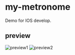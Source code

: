 # my-metronome
Demo for IOS develop.

## preview
![preview1](preview1.jpeg)
![preview2](preview2.jpeg)
